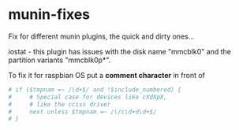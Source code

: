 # munin-fixes
Fix for different munin plugins, the quick and dirty ones...

iostat - this plugin has issues with the disk name "mmcblk0" and the partition variants "mmcblk0p*".

To fix it for raspbian OS put a **comment character** in front of

```perl
# if ($tmpnam =~ /\d+$/ and !$include_numbered) {
#     # Special case for devices like cXdXpX,
#     # like the cciss driver
#     next unless $tmpnam =~ /\/c\d+d\d+$/
# }
```
